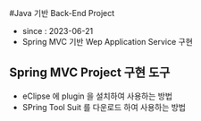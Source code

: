 #Java 기반 Back-End Project

- since : 2023-06-21
- Spring MVC 기반 Wep Application Service 구현

## Spring MVC Project 구현 도구
- eClipse 에 plugin 을 설치하여 사용하는 방법
- SPring Tool Suit 를 다운로드 하여 사용하는 방법